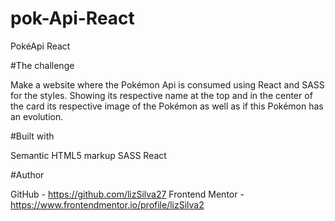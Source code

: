 # pok-Api-React

PokéApi React

#The challenge

Make a website where the Pokémon Api is consumed using React and SASS for the styles. 
Showing its respective name at the top and in the center of the card its respective image of the Pokémon as well as if this Pokémon has an evolution.

#Built with

Semantic HTML5 markup
SASS
React

#Author

GitHub - https://github.com/lizSilva27
Frontend Mentor - https://www.frontendmentor.io/profile/lizSilva2
